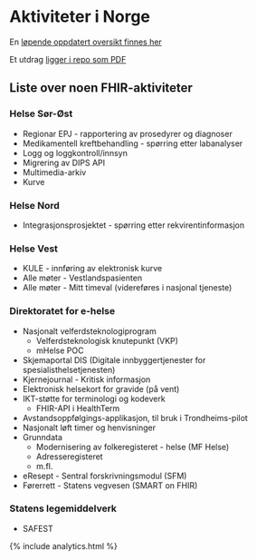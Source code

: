 # Aktiviteter i Norge

En [løpende oppdatert oversikt finnes her](https://docs.google.com/spreadsheets/d/1TS4vk_PJdVoYhaVoFO0apQx3_ErzjaeKKY9B_0pn7GE/)

Et utdrag [ligger i repo som PDF](https://github.com/HL7Norway/best-practice/blob/master/HL7%20FHIR%20i%20Norge-11052018%20-%20Ark1.pdf)

## Liste over noen FHIR-aktiviteter
### Helse Sør-Øst
* Regionar EPJ - rapportering av prosedyrer og diagnoser
* Medikamentell kreftbehandling - spørring etter labanalyser
* Logg og loggkontroll/innsyn
* Migrering av DIPS API
* Multimedia-arkiv
* Kurve

### Helse Nord
* Integrasjonsprosjektet - spørring etter rekvirentinformasjon

### Helse Vest
* KULE - innføring av elektronisk kurve
* Alle møter - Vestlandspasienten
* Alle møter - Mitt timeval (videreføres i nasjonal tjeneste)

### Direktoratet for e-helse
* Nasjonalt velferdsteknologiprogram
  * Velferdsteknologisk knutepunkt (VKP)
  * mHelse POC
* Skjemaportal DIS (Digitale innbyggertjenester for spesialisthelsetjenesten)
* Kjernejournal - Kritisk informasjon
* Elektronisk helsekort for gravide (på vent)
* IKT-støtte for terminologi og kodeverk
  * FHIR-API i HealthTerm
* Avstandsoppfølgings-applikasjon, til bruk i Trondheims-pilot
* Nasjonalt løft timer og henvisninger
* Grunndata
  * Modernisering av folkeregisteret - helse (MF Helse)
  * Adresseregisteret
  * m.fl.
* eResept - Sentral forskrivningsmodul (SFM)
* Førerrett - Statens vegvesen (SMART on FHIR)

### Statens legemiddelverk
* SAFEST

{% include analytics.html %}
